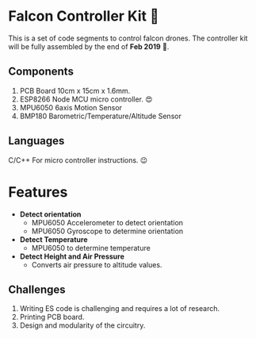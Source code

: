 # Falcon Controller Kit :metal:
This is a set of code segments to control falcon drones. The controller kit will be fully assembled by the end of **Feb 2019** :tada:.


## Components

1. PCB Board 10cm x 15cm x 1.6mm.
2. ESP8266 Node MCU micro controller. :heart_eyes:
3. MPU6050 6axis Motion Sensor
4. BMP180 Barometric/Temperature/Altitude Sensor

## Languages
C/C++ For micro controller instructions. :wink:


# Features

* **Detect orientation**
  * MPU6050 Accelerometer to detect orientation
  * MPU6050 Gyroscope to determine orientation
* **Detect Temperature**
  * MPU6050 to determine temperature
* **Detect Height and Air Pressure**
  * Converts air pressure to altitude values.


## Challenges

1. Writing ES code is challenging and requires a lot of research.
2. Printing PCB board.
3. Design and modularity of the  circuitry.
